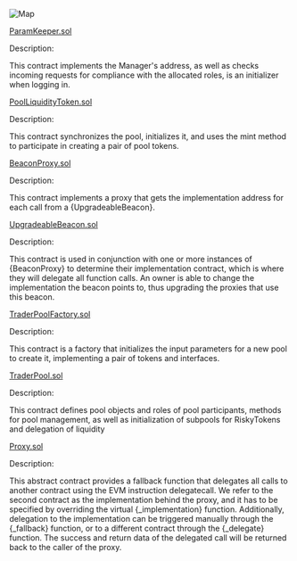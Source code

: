 ![Map](https://raw.githubusercontent.com/howl111/PlanOfStudy/main/ContractsMap.drawio.png)

[ParamKeeper.sol](https://github.com/howl111/PlanOfStudy/blob/main/ParamKeeper.md)

Description:

This contract implements the Manager's address, as well as checks incoming requests for compliance with the allocated roles, is an initializer when logging in.

[PoolLiquidityToken.sol](https://github.com/howl111/PlanOfStudy/blob/main/PoolLiquidityToken.md)

Description:

This contract synchronizes the pool, initializes it, and uses the mint method to participate in creating a pair of pool tokens.

[BeaconProxy.sol](https://github.com/howl111/PlanOfStudy/blob/main/BeaconProxy.md)

Description:

This contract implements a proxy that gets the implementation address for each call from a {UpgradeableBeacon}.

[UpgradeableBeacon.sol](https://github.com/howl111/PlanOfStudy/blob/main/UpgradeableBeacon.md)

Description:

This contract is used in conjunction with one or more instances of {BeaconProxy} to determine their implementation contract, which is where they will delegate all function calls. An owner is able to change the implementation the beacon points to, thus upgrading the proxies that use this beacon.

[TraderPoolFactory.sol](https://github.com/howl111/PlanOfStudy/blob/main/TraderPoolFactory.md)

Description:

This contract is a factory that initializes the input parameters for a new pool to create it, implementing a pair of tokens and interfaces.

[TraderPool.sol](https://github.com/howl111/PlanOfStudy/blob/main/TraderPool.md)

Description:

This contract defines pool objects and roles of pool participants, methods for pool management, as well as initialization of subpools for RiskyTokens and delegation of liquidity

[Proxy.sol]()

Description:

This abstract contract provides a fallback function that delegates all calls to another contract using the EVM instruction delegatecall. We refer to the second contract as the implementation behind the proxy, and it has to be specified by overriding the virtual {_implementation} function. Additionally, delegation to the implementation can be triggered manually through the {_fallback} function, or to a different contract through the {_delegate} function. The success and return data of the delegated call will be returned back to the caller of the proxy.
